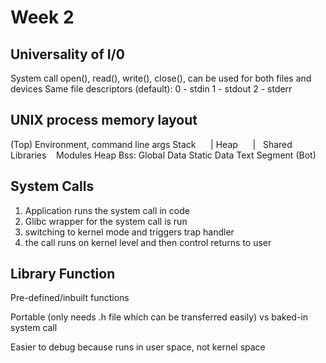 # Week 2

## Universality of I/0
System call open(), read(), write(), close(), can be used for both files and devices
Same file descriptors (default):
0 - stdin
1 - stdout
2 - stderr

## UNIX process memory layout
(Top)
Environment, command line args
Stack
     |
Heap
     |   Shared Libraries    Modules
Heap
Bss: Global Data
Static Data
Text Segment
(Bot)

## System Calls
1. Application runs the system call in code
2. Glibc wrapper for the system call is run
3. switching to kernel mode and triggers trap handler
4. the call runs on kernel level and then control returns to user

## Library Function
Pre-defined/inbuilt functions

Portable (only needs .h file which can be transferred easily) vs baked-in system call

Easier to debug because runs in user space, not kernel space